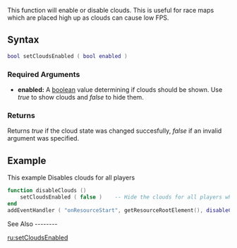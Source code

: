 This function will enable or disable clouds. This is useful for race maps which are placed high up as clouds can cause low FPS.

Syntax
------

``` lua
bool setCloudsEnabled ( bool enabled )
```

### Required Arguments

-   **enabled:** A [boolean](/boolean.md "wikilink") value determining if clouds should be shown. Use *true* to show clouds and *false* to hide them.

### Returns

Returns *true* if the cloud state was changed succesfully, *false* if an invalid argument was specified.

Example
-------

<section name="Server" class="server" show="true">
This example Disables clouds for all players

``` lua
function disableClouds ()
    setCloudsEnabled ( false )    -- Hide the clouds for all players when the resource starts
end
addEventHandler ( "onResourceStart", getResourceRootElement(), disableClouds )
```

</section>
See Also
--------

[ru:setCloudsEnabled](/ru:setCloudsEnabled.md "wikilink")
